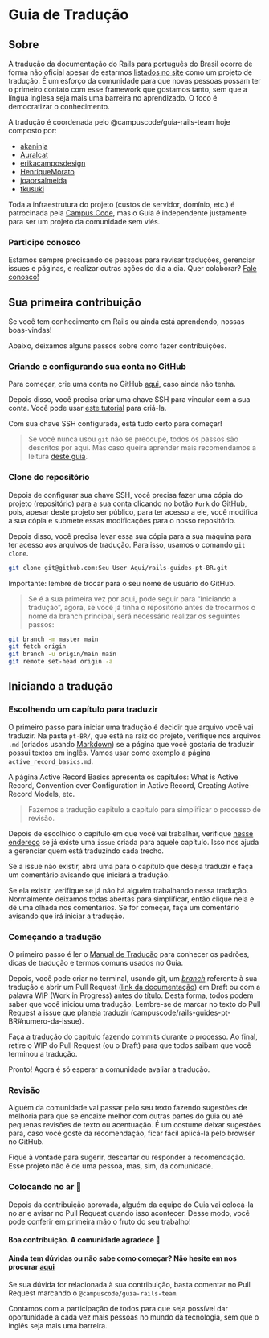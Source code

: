 # Guia de Tradução

## Sobre

A tradução da documentação do Rails para português do Brasil ocorre de forma não oficial apesar de estarmos [listados no site](https://guides.rubyonrails.org/contributing_to_ruby_on_rails.html#translating-rails-guides) como um projeto de tradução. É um esforço da comunidade para que novas pessoas possam ter o primeiro contato com esse framework que gostamos tanto, sem que a língua inglesa seja mais uma barreira no aprendizado. O foco é democratizar o conhecimento.

A tradução é coordenada pelo @campuscode/guia-rails-team hoje composto por:

- [akaninja](https://github.com/akaninja)
- [Auralcat](https://github.com/Auralcat)
- [erikacamposdesign](https://github.com/erikacamposdesign)
- [HenriqueMorato](https://github.com/HenriqueMorato)
- [joaorsalmeida](https://github.com/joaorsalmeida)
- [tkusuki](https://github.com/tkusuki)

Toda a infraestrutura do projeto (custos de servidor, domínio, etc.) é patrocinada pela [Campus Code](https://www.campuscode.com.br/), mas o Guia é independente justamente para ser um projeto da comunidade sem viés.

### Participe conosco

Estamos sempre precisando de pessoas para revisar traduções, gerenciar issues e páginas, e realizar outras ações do dia a dia. Quer colaborar? [Fale conosco!](https://github.com/campuscode/rails-guides-pt-BR/discussions)

## Sua primeira contribuição

Se você tem conhecimento em Rails ou ainda está aprendendo, nossas boas-vindas!

Abaixo, deixamos alguns passos sobre como fazer contribuições.

### Criando e configurando sua conta no GitHub

Para começar, crie uma conta no GitHub [aqui](https://github.com/signup), caso ainda não tenha.

Depois disso, você precisa criar uma chave SSH para vincular com a sua conta. Você pode usar [este tutorial](https://docs.github.com/pt/github/authenticating-to-github/connecting-to-github-with-ssh/generating-a-new-ssh-key-and-adding-it-to-the-ssh-agent) para criá-la.

Com sua chave SSH configurada, está tudo certo para começar!

> Se você nunca usou `git` não se preocupe, todos os passos são descritos por aqui. Mas caso queira aprender mais recomendamos a leitura [deste guia](https://git-scm.com/book/pt-br/v2).

### Clone do repositório

Depois de configurar sua chave SSH, você precisa fazer uma cópia do projeto (repositório) para a sua conta clicando no botão `Fork` do GitHub, pois, apesar deste projeto ser público, para ter acesso a ele, você modifica a sua cópia e submete essas modificações para o nosso repositório.

Depois disso, você precisa levar essa sua cópia para a sua máquina para ter acesso aos arquivos de tradução. Para isso, usamos o comando `git clone`.

```bash
git clone git@github.com:Seu User Aqui/rails-guides-pt-BR.git
```
Importante: lembre de trocar para o seu nome de usuário do GitHub.

> Se é a sua primeira vez por aqui, pode seguir para “Iniciando a tradução”, agora, se você já tinha o repositório antes de trocarmos o nome da branch principal, será necessário realizar os seguintes passos:

```bash
git branch -m master main
git fetch origin
git branch -u origin/main main
git remote set-head origin -a
```

## Iniciando a tradução

### Escolhendo um capítulo para traduzir

O primeiro passo para iniciar uma tradução é decidir que arquivo você vai traduzir. Na pasta `pt-BR/`, que está na raiz do projeto, verifique nos arquivos `.md` (criados usando [Markdown](https://docs.github.com/pt/github/writing-on-github/getting-started-with-writing-and-formatting-on-github/about-writing-and-formatting-on-github)) se a página que você gostaria de traduzir possui textos em inglês. Vamos usar como exemplo a página `active_record_basics.md`.

A página Active Record Basics apresenta os capítulos: What is Active Record, Convention over Configuration in Active Record, Creating Active Record Models, etc.

> Fazemos a tradução capitulo a capitulo para simplificar o processo de revisão.

Depois de escolhido o capítulo em que você vai trabalhar, verifique [nesse endereço](https://github.com/campuscode/rails-guides-pt-BR/issues) se já existe uma `issue` criada para aquele capítulo. Isso nos ajuda a gerenciar quem está traduzindo cada trecho. 

Se a issue não existir, abra uma para o capítulo que deseja traduzir e faça um comentário avisando que iniciará a tradução.

Se ela existir, verifique se já não há alguém trabalhando nessa tradução. Normalmente deixamos todas abertas para simplificar, então clique nela e dê uma olhada nos comentários. Se for começar, faça um comentário avisando que irá iniciar a tradução.

### Começando a tradução

O primeiro passo é ler o [Manual de Tradução](https://github.com/campuscode/rails-guides-pt-BR/blob/main/TRANSLATION_MANUAL.md) para conhecer os padrões, dicas de tradução e termos comuns usados no Guia.

Depois, você pode criar no terminal, usando git, um [*branch*](https://git-scm.com/book/pt-br/v2/Branches-no-Git-Branches-em-poucas-palavras) referente à sua tradução e abrir um Pull Request ([link da documentação](https://docs.github.com/pt/github/collaborating-with-pull-requests/proposing-changes-to-your-work-with-pull-requests/creating-a-pull-request)) em Draft ou com a palavra WIP (Work in Progress) antes do título. Desta forma, todos podem saber que você iniciou uma tradução. Lembre-se de marcar no texto do Pull Request a issue que planeja traduzir (campuscode/rails-guides-pt-BR#numero-da-issue).

Faça a tradução do capítulo fazendo commits durante o processo. Ao final, retire o WIP do Pull Request (ou o Draft) para que todos saibam que você terminou a tradução.

Pronto! Agora é só esperar a comunidade avaliar a tradução.

### Revisão

Alguém da comunidade vai passar pelo seu texto fazendo sugestões de melhoria para que se encaixe melhor com outras partes do guia ou até pequenas revisões de texto ou acentuação. É um costume deixar sugestões para, caso você goste da recomendação, ficar fácil aplicá-la pelo browser no GitHub.

Fique à vontade para sugerir, descartar ou responder a recomendação. Esse projeto não é de uma pessoa, mas, sim, da comunidade.

### Colocando no ar :rocket:

Depois da contribuição aprovada, alguém da equipe do Guia vai colocá-la no ar e avisar no Pull Request quando isso acontecer. Desse modo, você pode conferir em primeira mão o fruto do seu trabalho!

#### Boa contribuição. A comunidade agradece :clap:

#### Ainda tem dúvidas ou não sabe como começar? Não hesite em nos procurar [aqui](https://github.com/campuscode/rails-guides-pt-BR/discussions)

Se sua dúvida for relacionada à sua contribuição, basta comentar no Pull Request marcando o `@campuscode/guia-rails-team`.

Contamos com a participação de todos para que seja possível dar oportunidade a cada vez mais pessoas no mundo da tecnologia, sem que o inglês seja mais uma barreira.
